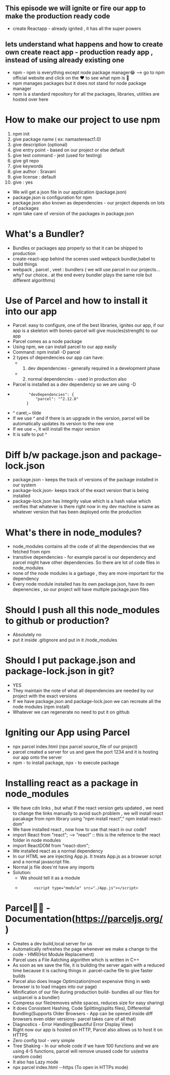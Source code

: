 ## This episode we will ignite or fire our app to make the production ready code
- create Reactapp - already ignited , it has all the super powers
## lets understand what happens and how to create own create react app - production ready app , instead of using already existing one
- npm - npm is everything except node package manager😂 --> go to npm official website and click on the ❤ to see what npm is 🚀
- npm manages packages but it does not stand for node package manager
- npm is a standard repository for all the packages, libraries, utilities are hosted over here
# How to make our project to use npm
1. npm init
2. give package name ( ex: namastereact1.0)
3. give description (optional)
4. give entry point - based on our project or else default
5. give test command - jest (used for testing)
6. give git repo
7. give keywords
8. give author : Sravani
9. give license : default
10. give : yes
- We will get a json file in our application (package.json)
- package.json is configuration for npm
- package.json also known as dependencies - our project depends on lots of packages
- npm take care of version of the packages in package.json

# What's a Bundler?
- Bundles or packages app properly so that it can be shipped to production
- create-react-app behind the scenes used webpack bundler,babel to build things
- webpack , parcel , veet : bundlers ( we will use parcel in our projects... why? our choice.. at the end every bundler plays the same role but different algorithms)

# Use of Parcel and how to install it into our app
- Parcel: easy to configure, one of the best libraries, ignites our app, if our app is a skeleton with bones-parcel will give muscles(strength) to our app
- Parcel comes as a node package
- Using npm, we can install parcel to our app easily
- Command: npm install -D parcel
- 2 types of dependencies our app can have:
    - 1. dev dependencies - generally required in a development phase
    - 2. normal dependencies - used in production also
- Parcel is installed as a dev dependency so we are using -D
-            "devDependencies": {
                "parcel": "^2.12.0"
            }
- ^ caret,~ tilde
- If we use ^ and if there is an upgrade in the version, parcel will be automatically updates its version to the new one
- If we use ~, it will install the major version
- It is safe to put ^

# Diff b/w package.json and package-lock.json
- package.json - keeps the track of versions of the package installed in our system
- package-lock.json- keeps track of the exact version that is being installed
- package-lock.json has Integrity value which is a hash value which verifies that whatever is there right now in my dev machine is same as whatever version that has been deployed onto the production

# What's there in node_modules?
- node_modules contains all the code of all the dependencies that we fetched from npm
- transitive dependencies - for example parcel is our dependency and parcel might have other dependencies. So there are lot of code files in node_modules
- none of the node modules is a garbage , they are more important for the dependency
- Every node module installed has its own package.json, have its own depenencies , so our project will have multiple package.json files

# Should I push all this node_modules to github or production?
- Absolutely no
- put it inside .gitignore and put in it /node_modules

# Should I put package.json and package-lock.json in git?
- YES
- They maintain the note of what all dependencies are needed by our project with the exact versions
- If we have package.json and package-lock.json we can recreate all the node modules (npm install)
- Whatever we can regenerate no need to put it on github

# Igniting our App using Parcel
- npx parcel index.html      (npx parcel source_file of our project)
- parcel created a server for us and gave the port 1234 and it is hosting our app onto the server
- npm - to install package, npx - to execute package

# Installing react as a package in node_modules
- We have cdn links , but what if the react version gets updated , we need to change the links manually
to avoid such problem , we will install react pacakage from npm library using "npm install react"," npm install react-dom"
- We have installed react , now how to use that react in our code?
- import React from "react"; --> "react" :: this is the refernce to the react folder in node modules
- import ReactDOM from "react-dom";
- We installed react as a normal dependency
- In our HTML we are injecting App.js. It treats App.js as a browser script and a normal javascript file.
- Normal js file does'nt have any imports
- Solution:
    - We should tell it as a module
    -           <script type="module" src="./App.js"></script>

# Parcel🚀🧨 - Documentation(https://parceljs.org/)
- Creates a dev build,local server for us
- Automatically refreshes the page whenever we make a change to the code - HMR(Hot Module Replacement)
- Parcel uses a File Aatching algorithm which is written in C++
- As soon as we save the file, it is building the server again with a reduced time because it is caching things in .parcel-cache file to give faster builds
- Parcel also does Image Optimization(most expensive thing in web browser is to load images into our page)
- Minification of our file during production build- bundles all our files for us(parcel is a bundler)
- Compress our file(removes white spaces, reduces size for easy sharing)
- It does Consistent Hashing, Code Splitting(splits files), Differential Bundling(Supports Older Browsers - App can be opened inside diff browsers even older versions- parcel takes care of all that)
- Diagnostics - Error Handling(Beautiful Error Display View)
- Right now our app is hosted on HTTP, Parcel also allows us to host it on HTTPS
- Zero config tool - very simple
- Tree Shaking - In our whole code if we have 100 functions and we are using 4-5 functions, parcel will remove unused code for us(extra random code)
- It also has Lazy mode
- npx parcel index.html --https (To open in HTTPs mode)
